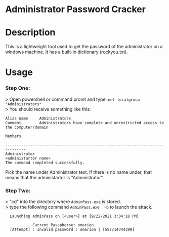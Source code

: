 # Administrator Password Cracker
# Description
This is a lightweight tool used to get the password of the administrator on a windows machine. It has a built-in dictionary (rockyou.txt).
# Usage
<h3>Step One:</h3>
> Open powershell or command promt and type:
<code>net localgroup "Administrators"</code><br>
> You should receive something like this:
<br>

```text
Alias name     Administrators
Comment        Administrators have complete and unrestricted access to the computer/domain

Members

-------------------------------------------------------------------------------
Administrator
<administartor name>
The command completed successfully.
```
Pick the name under Administrator text. If there is no name under, that means that the administartor is "Administrator".

<h3>Step Two:</h3>
> "cd" into the directory where <code>AdminPass.exe</code> is stored.<br>
> type the following command <code>AdminPass.exe <ADMIN_USER_NAME> -b</code> to launch the attack.
  
```text
  Launching AdminPass on [<user>] at [9/22/2021 3:34:18 PM]

            Current Passpharse: omarion   
  [Attempt] : Invalid password : omarion | [587/14344399] 
```
  
